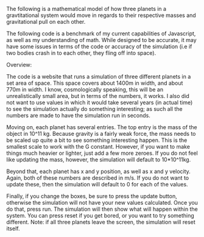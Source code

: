 The following is a mathematical model of how three planets in a gravtitational system would move in regards to their respective masses and gravitational pull on each other.

The following code is a benchmark of my current capabilities of Javascript, as well as my understanding of math. While designed to be accurate, it may have some issues in terms of the code or accuracy of the simulation (i.e if two bodies crash in to each other, they fling off into space).




Overview:

The code is a website that runs a simulation of three different planets in a set area of space. This space covers about 1400m in width, and about 770m in width. I know, cosmologically speaking, this will be an unrealistically small area, but in terms of the numbers, it works. I also did not want to use values in which it would take several years (in actual time) to see the simulation actually do something interesting; as such all the numbers are made to have the simulation run in seconds.


Moving on, each planet has several entries. The top entry is the mass of the object in 10^11 kg. Because gravity is a fairly weak force, the mass needs to be scaled up quite a bit to see something interesting happen. This is the smallest scale to work with the G constant. However, if you want to make things much heavier or lighter, just add a few more zeroes. If you do not feel like updating the mass, however, the simulation will default to 10*10^11kg.

Beyond that, each planet has x and y position, as well as x and y velocity. Again, both of these numbers are described in m/s. If you do not want to update these, then the simulation will default to 0 for each of the values.

Finally, if you change the boxes, be sure to press the update button, otherwise the simulation will not have your new values calculated. Once you do that, press run. The simulation will then show what will happen within the system. You can press reset if you get bored, or you want to try something different. Note: if all three planets leave the screen, the simulation will reset itself.
